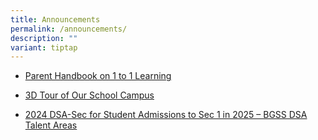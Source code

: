```yaml
---
title: Announcements
permalink: /announcements/
description: ""
variant: tiptap
---
```

<ul>
<li>
<p><a href="/files/1-to-1-Learning.pdf" rel="noopener noreferrer nofollow" target="_blank">Parent Handbook on 1 to 1 Learning</a>
</p>
</li>
<li>
<p><a href="https://captur3d.io/view/bedok-green-secondary-school/360-bedok-north-ave-3-singapore-469722" rel="noopener noreferrer nofollow" target="_blank">3D Tour of Our School Campus</a>
</p>
</li>
<li>
<p><a href="https://go.gov.sg/bgssdsatalentareas" rel="noopener noreferrer nofollow" target="_blank">2024 DSA-Sec for Student Admissions to Sec 1 in 2025 – BGSS DSA Talent Areas</a>
</p>
</li>
</ul>
<p></p>
